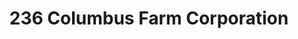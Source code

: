 ---
title: "236 Columbus Farm Corporation"
url: /new-york/236-columbus-farm-corporation/
shop: convenience
---